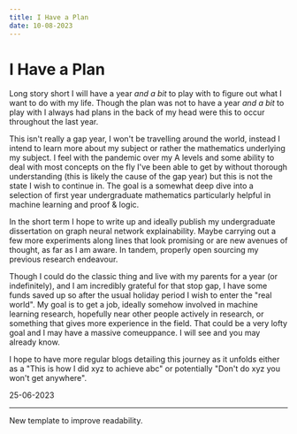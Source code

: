 ```yaml
---
title: I Have a Plan
date: 10-08-2023
---
```


# I Have a Plan

Long story short I will have a year _and a bit_ to play with to figure out what I want to do with my life.
Though the plan was not to have a year _and a bit_ to play with I always had plans in the back of my head were this to occur throughout the last year.

This isn't really a gap year, I won't be travelling around the world, instead I intend to learn more about my subject or rather the mathematics underlying my subject.
I feel with the pandemic over my A levels and some ability to deal with most concepts on the fly I've been able to get by without thorough understanding (this is likely the cause of the gap year) but this is not the state I wish to continue in.
The goal is a somewhat deep dive into a selection of first year undergraduate mathematics particularly helpful in machine learning and proof & logic.

In the short term I hope to write up and ideally publish my undergraduate dissertation on graph neural network explainability.
Maybe carrying out a few more experiments along lines that look promising or are new avenues of thought, as far as I am aware.
In tandem, properly open sourcing my previous research endeavour.

Though I could do the classic thing and live with my parents for a year (or indefinitely), and I am incredibly grateful for that stop gap, I have some funds saved up so after the usual holiday period I wish to enter the "real world".
My goal is to get a job, ideally somehow involved in machine learning research, hopefully near other people actively in research, or something that gives more experience in the field.
That could be a very lofty goal and I may have a massive comeuppance. I will see and you may already know.

I hope to have more regular blogs detailing this journey as it unfolds either as a "This is how I did xyz to achieve abc" or potentially "Don't do xyz you won't get anywhere".

25-06-2023

---

New template to improve readability.


